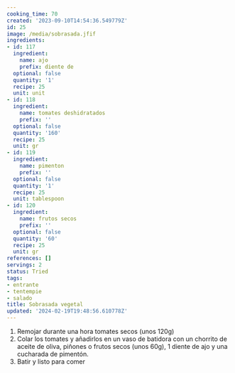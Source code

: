 ```yaml
---
cooking_time: 70
created: '2023-09-10T14:54:36.549779Z'
id: 25
image: /media/sobrasada.jfif
ingredients:
- id: 117
  ingredient:
    name: ajo
    prefix: diente de
  optional: false
  quantity: '1'
  recipe: 25
  unit: unit
- id: 118
  ingredient:
    name: tomates deshidratados
    prefix: ''
  optional: false
  quantity: '160'
  recipe: 25
  unit: gr
- id: 119
  ingredient:
    name: pimenton
    prefix: ''
  optional: false
  quantity: '1'
  recipe: 25
  unit: tablespoon
- id: 120
  ingredient:
    name: frutos secos
    prefix: ''
  optional: false
  quantity: '60'
  recipe: 25
  unit: gr
references: []
servings: 2
status: Tried
tags:
- entrante
- tentempie
- salado
title: Sobrasada vegetal
updated: '2024-02-19T19:48:56.610778Z'
---
```


1. Remojar durante una hora tomates secos (unos 120g)
2. Colar los tomates y añadirlos en un vaso de batidora con un chorrito de aceite de oliva, piñones o frutos secos (unos 60g), 1 diente de ajo y una cucharada de pimentón.
3. Batir y listo para comer
